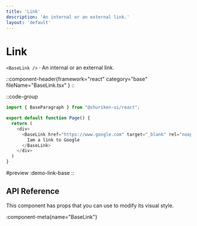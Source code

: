 ```yaml
---
title: 'Link'
description: 'An internal or an external link.'
layout: 'default'
---
```


# Link

`<BaseLink />` · An internal or an external link.

::component-header{framework="react" category="base" fileName="BaseLink.tsx" }
::

::code-group

```js [DemoLinkBase.tsx]
import { BaseParagraph } from "@shuriken-ui/react";

export default function Page() {
  return (
    <div>
      <BaseLink href="https://www.google.com" target="_blank" rel="noopener">
        Iam a link to Google
      </BaseLink>
    </div>
  )
}
```

#preview
:demo-link-base
::

## API Reference

This component has props that you can use to modify its visual style.

:component-meta{name="BaseLink"}
